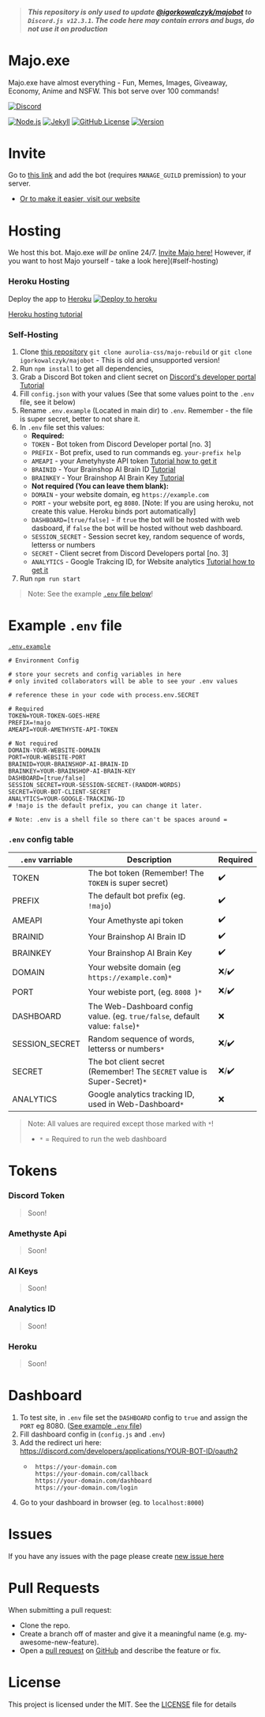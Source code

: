 > #### *This repository is only used to update [@igorkowalczyk/majobot](https://github.com/igorkowalczyk/majobot) to `Discord.js v12.3.1`. The code here may contain errors and bugs, do not use it on production*

# Majo.exe

Majo.exe have almost everything - Fun, Memes, Images, Giveaway, Economy, Anime and NSFW. This bot serve over 100 commands!

[![Discord](https://discord.com/api/guilds/666599184844980224/widget.png?style=banner2)](https://majoexe.herokuapp.com/server)

[![Node.js](https://github.com/aurolia-css/majo-rebuild/actions/workflows/node.yml/badge.svg)](https://majoexe.herokuapp.com/)
[![Jekyll](https://github.com/aurolia-css/majo-rebuild/workflows/Jekyll/badge.svg)](https://majoexe.herokuapp.com/)
[![GitHub License](https://img.shields.io/github/license/aurolia-css/majo-rebuild?color=%2334D058&logo=github&logoColor=959DA5&labelColor=24292E)](https://majoexe.herokuapp.com/)
[![Version](https://img.shields.io/github/package-json/v/aurolia-css/majo-rebuild?color=%2334D058&logo=github&logoColor=959DA5&labelColor=24292E)](https://github.com/aurolia-css/majo-rebuild/releases)

# Invite

Go to [this link](https://discord.com/oauth2/authorize/?permissions=4294967287&scope=bot&client_id=681536055572430918) and add the bot (requires `MANAGE_GUILD` premission) to your server.
 - [Or to make it easier, visit our website](https://majoexe.herokuapp.com/)
# Hosting

We host this bot. Majo.exe *will be* online 24/7. [Invite Majo here!](#invite)
However, if you want to host Majo yourself - take a look here](#self-hosting)

### Heroku Hosting
Deploy the app to [Heroku](https://heroku.com)
[![Deploy to heroku](https://www.herokucdn.com/deploy/button.png)](https://heroku.com/deploy?template=https://github.com/aurolia-css/majo-rebuild/tree/master)

[Heroku hosting tutorial](#heroku)

### Self-Hosting

1. Clone [this repository](https://github.com/aurolia-css/majo-rebuild)
   `git clone aurolia-css/majo-rebuild` or `git clone igorkowalczyk/majobot` - This is old and unsupported version!
2. Run `npm install` to get all dependencies,
3. Grab a Discord Bot token and client secret on [Discord's developer portal](https://discord.com/developers/applications) [Tutorial](#discord-token)
4. Fill `config.json` with your values (See that some values point to the `.env` file, see it below)
5. Rename `.env.example` (Located in main dir) to `.env`. Remember - the file is super secret, better to not share it.
6. In `.env` file set this values:
    * **Required:**
    * `TOKEN` - Bot token from Discord Developer portal [no. 3]
    * `PREFIX` - Bot prefix, used to run commands eg. `your-prefix help`
    * `AMEAPI` - your Ametyhyste API token [Tutorial how to get it](#ameapi-token)
    * `BRAINID` - Your Brainshop AI Brain ID [Tutorial](#ai-keys)
    * `BRAINKEY` - Your Brainshop AI Brain Key [Tutorial](#ai-keys)
    * **Not required (You can leave them blank):**
    * `DOMAIN` - your website domain, eg `https://example.com`
    * `PORT` - your website port, eg `8080`. [Note: If you are using heroku, not create this value. Heroku binds port automatically]
    * `DASHBOARD=[true/false]` - if `true` the bot will be hosted with web dasboard, if `false` the bot will be hosted without web dashboard.
    * `SESSION_SECRET` - Session secret key, random sequence of words, letterss or numbers
    * `SECRET` - Client secret from Discord Developers portal [no. 3]
    * `ANALYTICS` - Google Trakcing ID, for Website analytics [Tutorial how to get it](#analytics-id)
1. Run `npm run start`
> Note: See the example [`.env` file below](#example-env-file)!

# Example `.env` file

[`.env.example`](https://github.com/aurolia-css/majo-rebuild/blob/master/.env.example)

```
# Environment Config

# store your secrets and config variables in here
# only invited collaborators will be able to see your .env values

# reference these in your code with process.env.SECRET

# Required
TOKEN=YOUR-TOKEN-GOES-HERE
PREFIX=!majo
AMEAPI=YOUR-AMETHYSTE-API-TOKEN

# Not required
DOMAIN-YOUR-WEBSITE-DOMAIN
PORT=YOUR-WEBSITE-PORT
BRAINID=YOUR-BRAINSHOP-AI-BRAIN-ID
BRAINKEY=YOUR-BRAINSHOP-AI-BRAIN-KEY
DASHBOARD=[true/false]
SESSION_SECRET=YOUR-SESSION-SECRET-(RANDOM-WORDS)
SECRET=YOUR-BOT-CLIENT-SECRET
ANALYTICS=YOUR-GOOGLE-TRACKING-ID
# !majo is the default prefix, you can change it later.

# Note: .env is a shell file so there can't be spaces around =

```

### `.env` config table
| `.env` varriable | Description | Required |
|---|---|---|
| TOKEN | The bot token (Remember! The `TOKEN` is super secret) | :heavy_check_mark: |
| PREFIX | The default bot prefix (eg. `!majo`) | :heavy_check_mark: |
| AMEAPI | Your Amethyste api token | :heavy_check_mark: |
| BRAINID | Your Brainshop AI Brain ID | :heavy_check_mark: |
| BRAINKEY | Your Brainshop AI Brain Key | :heavy_check_mark: |
| DOMAIN | Your website domain (eg `https://example.com`)`*` | :x:/:heavy_check_mark: |
| PORT| Your webiste port, (eg. `8008 `)`*`| :x:/:heavy_check_mark: |
| DASHBOARD | The Web-Dashboard config value. (eg. `true/false`, default value: `false`)`*` | :x: |
| SESSION_SECRET | Random sequence of words, letterss or numbers`*` | :x:/:heavy_check_mark: |
| SECRET | The bot client secret (Remember! The `SECRET` value is Super-Secret)`*` | :x:/:heavy_check_mark: |
| ANALYTICS | Google analytics tracking ID, used in Web-Dashboard`*` | :x: |
> Note: All values are required except those marked with `*`!
> - `*` = Required to run the web dashboard


# Tokens

### Discord Token
> Soon!

### Amethyste Api
> Soon!

### AI Keys
> Soon!

### Analytics ID
> Soon!
> 
### Heroku
> Soon!

# Dashboard

1. To test site, in `.env` file set the `DASHBOARD` config to `true` and assign the `PORT` eg 8080. ([See example `.env` file](#example-env-file))
2. Fill dashboard config in (`config.js` and `.env`)
3. Add the redirect uri here: https://discord.com/developers/applications/YOUR-BOT-ID/oauth2
    * ```
       https://your-domain.com
       https://your-domain.com/callback
       https://your-domain.com/dashboard
       https://your-domain.com/login
      ```
4. Go to your dashboard in browser (eg. to `localhost:8000`)

# Issues
If you have any issues with the page please create [new issue here](https://github.com/aurolia-css/majo-rebuild/issues)

# Pull Requests
When submitting a pull request:
- Clone the repo.
- Create a branch off of master and give it a meaningful name (e.g. my-awesome-new-feature).
- Open a [pull request](https://github.com/aurolia-css/majo-rebuild/pulls) on [GitHub](https://github.com) and describe the feature or fix.

# License
This project is licensed under the MIT. See the [LICENSE](https://github.com/aurolia-css/majo-rebuild/blob/master/license.md) file for details
